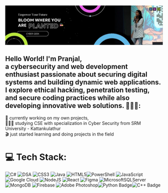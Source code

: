![GitHub Banner](https://raw.githubusercontent.com/PranjalBugged-Out/PranjalBugged-Out/main/banner.png)




## Hello World! I'm Pranjal,<br>a cybersecurity and web development enthusiast passionate about securing digital systems and building dynamic web applications. I explore ethical hacking, penetration testing, and secure coding practices while also developing innovative web solutions. 🚀👋🏼:
🛜 currently working on my own projects,<br>👨🏼‍🎓 studying CSE with specialization in Cyber Security from SRM University - Kattankulathur<br>🎬 just started learning and doing projects in the field</i>


# 💻 Tech Stack:
![C#](https://img.shields.io/badge/c%23-%23239120.svg?style=for-the-badge&logo=csharp&logoColor=white) ![DSA](https://img.shields.io/badge/DSA-black?style=for-the-badge&logoColor=white&color=007ACC)
![CSS3](https://img.shields.io/badge/css3-%231572B6.svg?style=for-the-badge&logo=css3&logoColor=white) ![Java](https://img.shields.io/badge/java-%23ED8B00.svg?style=for-the-badge&logo=openjdk&logoColor=white) ![HTML5](https://img.shields.io/badge/html5-%23E34F26.svg?style=for-the-badge&logo=html5&logoColor=white)![PowerShell](https://img.shields.io/badge/PowerShell-%235391FE.svg?style=for-the-badge&logo=powershell&logoColor=white) ![JavaScript](https://img.shields.io/badge/JavaScript-black?style=for-the-badge&logo=javascript&logoColor=black&color=F7DF1E)
 ![Google Cloud](https://img.shields.io/badge/GoogleCloud-%234285F4.svg?style=for-the-badge&logo=google-cloud&logoColor=white) ![NodeJS](https://img.shields.io/badge/node.js-6DA55F?style=for-the-badge&logo=node.js&logoColor=white) ![React](https://img.shields.io/badge/react-%2320232a.svg?style=for-the-badge&logo=react&logoColor=%2361DAFB) ![Figma](https://img.shields.io/badge/figma-%23F24E1E.svg?style=for-the-badge&logo=figma&logoColor=white) ![MicrosoftSQLServer](https://img.shields.io/badge/Microsoft%20SQL%20Server-CC2927?style=for-the-badge&logo=microsoft%20sql%20server&logoColor=white) ![MongoDB](https://img.shields.io/badge/MongoDB-%234ea94b.svg?style=for-the-badge&logo=mongodb&logoColor=white) ![Firebase](https://img.shields.io/badge/Firebase-039BE5?style=for-the-badge&logo=Firebase&logoColor=white) ![Adobe Photoshop](https://img.shields.io/badge/adobe%20photoshop-%2331A8FF.svg?style=for-the-badge&logo=adobe%20photoshop&logoColor=white)![Python Badge](https://img.shields.io/badge/Python-3776AB?style=for-the-badge&logo=python&logoColor=FFD43B)![C++ Badge](https://img.shields.io/badge/C++-6A0DAD?style=for-the-badge&logo=c%2B%2B&logoColor=white)




